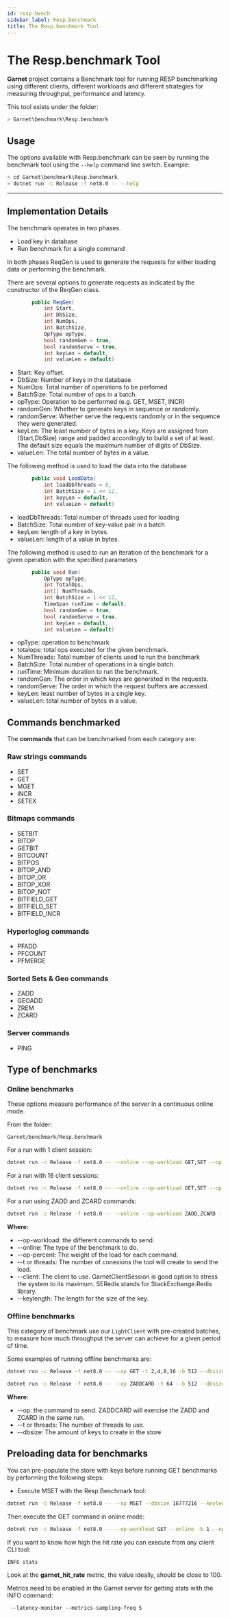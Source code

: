 ```yaml
---
id: resp-bench
sidebar_label: Resp.benchmark
title: The Resp.benchmark Tool
---
```


# The Resp.benchmark Tool

**Garnet** project contains a Benchmark tool for running RESP benchmarking using different clients, different workloads and different strategies for measuring throughput, performance and latency.

This tool exists under the folder: 

```bash 
> Garnet\benchmark\Resp.benchmark
```

## Usage

The options available with Resp.benchmark can be seen by running the benchmark tool using  the `--help` command line switch. Example:

```bash
> cd Garnet\benchmark\Resp.benchmark
> dotnet run -c Release -f net8.0 -- --help
```
---

## Implementation Details

The benchmark operates in two phases.

- Load key in database
- Run benchmark for a single command
	
In both phases ReqGen is used to generate the requests for either loading data
or performing the benchmark.

There are several options to generate requests as indicated by the constructor of the ReqGen class.


```csharp
        public ReqGen(
            int Start,
            int DbSize,
            int NumOps,
            int BatchSize,
            OpType opType,
            bool randomGen = true,
            bool randomServe = true,
            int keyLen = default,
            int valueLen = default)
```

- Start: Key offset.
- DbSize: Number of keys in the database
- NumOps: Total number of operations to be perfomed
- BatchSize: Total number of ops in a batch.
- opType: Operation to be performed (e.g. GET, MSET, INCR)
- randomGen: Whether to generate keys in sequence or randomly.
- randomServe: Whether serve the requests randomly or in the sequence they were generated.
- keyLen: The least number of bytes in a key. Keys are assigned from (Start,DbSize) range and padded accordingly to build a set of at least. The default size equals the maximum number of digits of DbSize.
- valueLen: The total number of bytes in a value.


The following method is used to load the data into the database
```csharp
        public void LoadData(
            int loadDbThreads = 8, 
            int BatchSize = 1 << 12, 
            int keyLen = default, 
            int valueLen = default)
```	
- loadDbThreads: Total number of threads used for loading
- BatchSize: Total number of key-value pair in a batch
- keyLen: length of a key in bytes.
- valueLen: length of a value in bytes.

The following method is used to run an iteration of the benchmark for a given operation with the specified parameters

```csharp
        public void Run(
            OpType opType,
            int TotalOps,
            int[] NumThreads,
            int BatchSize = 1 << 12,
            TimeSpan runTime = default,
            bool randomGen = true,
            bool randomServe = true,
            int keyLen = default,
            int valueLen = default)
```

- opType: operation to benchmark
- totalops: total ops executed for the given benchmark.
- NumThreads: Total number of clients used to run the benchmark
- BatchSize: Total number of operations in a single batch.
- runTime: Minimum duration to run the benchmark.
- randomGen: The order in which keys are generated in the requests.
- randomServe: The order in which the request buffers are accessed.
- keyLen: least number of bytes in a single key.
- valueLen: total number of bytes in a value.

## Commands benchmarked

The **commands** that can be benchmarked from each category are:

### Raw strings commands

* SET
* GET
* MGET
* INCR 
* SETEX

### Bitmaps commands

* SETBIT
* BITOP
* GETBIT
* BITCOUNT
* BITPOS
* BITOP_AND
* BITOP_OR 
* BITOP_XOR
* BITOP_NOT
* BITFIELD_GET
* BITFIELD_SET 
* BITFIELD_INCR

### Hyperloglog commands

* PFADD
* PFCOUNT
* PFMERGE

### Sorted Sets & Geo commands

* ZADD 
* GEOADD
* ZREM 
* ZCARD 

### Server commands

* PING

## Type of benchmarks

### Online benchmarks

These options measure performance of the server in a continuous online mode.

From the folder:
```
Garnet/benchmark/Resp.benchmark
```

For a run with 1 client session: 

```bash
dotnet run -c Release -f net8.0 -- --online --op-workload GET,SET --op-percent 50,50 -b 1  -t 1
```

For a run with 16 client sessions:

```bash
dotnet run -c Release -f net8.0 -- --online --op-workload GET,SET --op-percent 50,50 -b 1  -t 16
```

For a run using ZADD and ZCARD commands:

```bash
dotnet run -c Release -f net8.0 -- --online --op-workload ZADD,ZCARD --op-percent 50,50 -b 1  -t 1 --keylength --client SERedis
```

**Where:**

* --op-workload: the different commands to send.
* --online: The type of the benchmark to do.
* --op-percent: The weight of the load for each command.
* --t or threads: The number of conexions the tool will create to send the load.
* --client: The client to use. GarnetClientSession is good option to stress the system to its maximum. SERedis stands for StackExchange.Redis library.
* --keylength: The length for the size of the key.


### Offline benchmarks

This category of benchmark use our `LightClient` with pre-created batches, to measure how much throughput the server can achieve for a given period of time.

Some examples of running offline benchmarks are:

```bash
dotnet run -c Release -f net8.0 -- --op GET -t 2,4,8,16 -b 512 --dbsize 10241024 --keylength 1024
```

```bash
dotnet run -c Release -f net8.0 -- --op ZADDCARD -t 64 --b 512 --dbsize 16777216 --keylength 512
```
**Where:**

* --op: the command to send. ZADDCARD will exercise the ZADD and ZCARD in the same run.
* --t or threads: The number of threads to use.
* --dbsize: The amount of keys to create in the store

## Preloading data for benchmarks

You can pre-populate the store with keys before running GET benchmarks by performing the following steps:

- Execute MSET with the Resp Benchmark tool:

```bash
dotnet run -c Release -f net8.0 -- --op MSET --dbsize 16777216 --keylength 512
```

Then execute the GET command in online mode:

```bash
dotnet run -c Release -f net8.0 -- --op-workload GET --online -b 1 --op-percent 100 -t 64 --client GarnetClientSession --itp 1024 --runtime -1 --dbsize 16777216 --keylength 512
```

If you want to know how high the hit rate you can execute from any client CLI tool:

```
INFO stats
```

Look at the **garnet_hit_rate** metric, the value ideally, should be close to 100.

Metrics need to be enabled in the Garnet server for getting stats with the INFO command:

```
 --latency-monitor --metrics-sampling-freq 5
```

